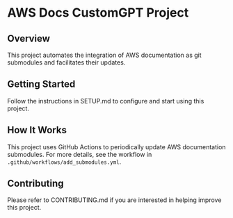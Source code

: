 # AWS Docs CustomGPT Project

## Overview
This project automates the integration of AWS documentation as git submodules and facilitates their updates.

## Getting Started
Follow the instructions in SETUP.md to configure and start using this project.

## How It Works
This project uses GitHub Actions to periodically update AWS documentation submodules. For more details, see the workflow in `.github/workflows/add_submodules.yml`.

## Contributing
Please refer to CONTRIBUTING.md if you are interested in helping improve this project.
